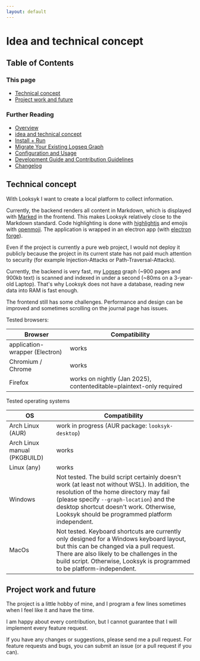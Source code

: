 ```yaml
---
layout: default
---
```


# Idea and technical concept

## Table of Contents

### This page

- [Technical concept](#technical-concept)
- [Project work and future](#project-work-and-future)

### Further Reading

- [Overview](index.md)
- [idea and technical concept](idea_and_technical_concept.md)
- [Install + Run](installation.md)
- [Migrate Your Existing Logseq Graph](migration_from_logseq.md)
- [Configuration and Usage](usage.md)
- [Development Guide and Contribution Guidelines](development_and_contribution.md)
- [Changelog](changelog.md)

## Technical concept

With Looksyk I want to create a local platform to collect information.

Currently, the backend renders all content in Markdown, which is displayed with [Marked](https://marked.js.org/) in the
frontend. This makes Looksyk relatively close to the Markdown standard. Code highlighting is done
with [highlightjs](https://highlightjs.org/) and emojis with [openmoji](https://openmoji.org/). The application is
wrapped in an electron app (with [electron forge](https://www.electronforge.io/)).

Even if the project is currently a pure web project, I would not deploy it publicly because the project in its current
state has not paid much attention to security (for example Injection-Attacks or Path-Traversal-Attacks).

Currently, the backend is very fast, my [Logseq](https://logseq.com/) graph (~900 pages and 900kb text) is
scanned and indexed in under a second (~80ms on a 3-year-old Laptop). That's why Looksyk does not have a database,
reading
new data into RAM is fast enough.

The frontend still has some challenges. Performance and design can be improved and sometimes scrolling on the journal
page has issues.

Tested browsers:

| Browser                        | Compatibility                                                        |
|--------------------------------|----------------------------------------------------------------------| 
| application-wrapper (Electron) | works                                                                |
| Chromium / Chrome              | works                                                                |
| Firefox                        | works on nightly (Jan 2025), contenteditable=plaintext-only required |

Tested operating systems

| OS                           | Compatibility                                                                                                                                                                                                                                                                       |
|------------------------------|-------------------------------------------------------------------------------------------------------------------------------------------------------------------------------------------------------------------------------------------------------------------------------------|
| Arch Linux (AUR)             | work in progress (AUR package: `looksyk-desktop`)                                                                                                                                                                                                                                   |
| Arch Linux manual (PKGBUILD) | works                                                                                                                                                                                                                                                                               |
| Linux (any)                  | works                                                                                                                                                                                                                                                                               |
| Windows                      | Not tested. The build script certainly doesn't work (at least not without WSL). In addition, the resolution of the home directory may fail (please specify `--graph-location`) and the desktop shortcut doesn't work. Otherwise, Looksyk should be programmed platform independent. |
| MacOs                        | Not tested. Keyboard shortcuts are currently only designed for a Windows keyboard layout, but this can be changed via a pull request. There are also likely to be challenges in the build script. Otherwise, Looksyk is programmed to be platform-independent.                      |

## Project work and future

The project is a little hobby of mine, and I program a few lines sometimes when I feel like it and have the time.

I am happy about every contribution, but I cannot guarantee that I will implement every feature request.

If you have any changes or suggestions, please send me a pull request.
For feature requests and bugs, you can submit an issue (or a pull request if you can).
